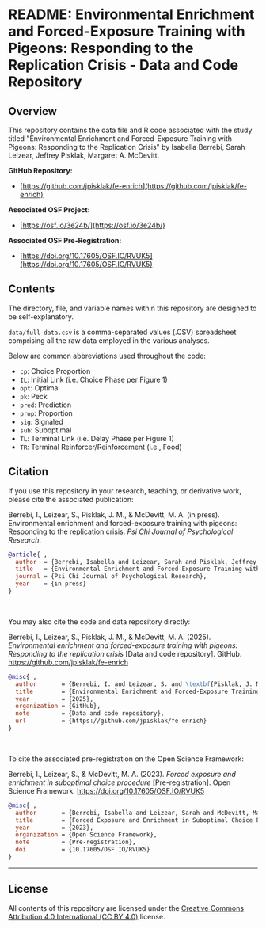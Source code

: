 # README: Environmental Enrichment and Forced-Exposure Training with Pigeons: Responding to the Replication Crisis - Data and Code Repository

## Overview

This repository contains the data file and R code associated with the study titled "Environmental Enrichment and Forced-Exposure Training with Pigeons: Responding to the Replication Crisis" by Isabella Berrebi, Sarah Leizear, Jeffrey Pisklak, Margaret A. McDevitt.

**GitHub Repository:**

- [https://github.com/jpisklak/fe-enrich](https://github.com/jpisklak/fe-enrich)

**Associated OSF Project:**

- [https://osf.io/3e24b/](https://osf.io/3e24b/)

**Associated OSF Pre-Registration:**

- [https://doi.org/10.17605/OSF.IO/RVUK5](https://doi.org/10.17605/OSF.IO/RVUK5)

## Contents

The directory, file, and variable names within this repository are designed to be self-explanatory.

`data/full-data.csv` is a comma-separated values (.CSV) spreadsheet comprising all the raw data employed in the various analyses.

Below are common abbreviations used throughout the code:

- `cp`: Choice Proportion
- `IL`: Initial Link (i.e. Choice Phase per Figure 1)
- `opt`: Optimal
- `pk`: Peck
- `pred`: Prediction
- `prop`: Proportion
- `sig`: Signaled
- `sub`: Suboptimal
- `TL`: Terminal Link (i.e. Delay Phase per Figure 1)
- `TR`: Terminal Reinforcer/Reinforcement (i.e., Food)

## Citation

If you use this repository in your research, teaching, or derivative work, please cite the associated publication:

Berrebi, I., Leizear, S., Pisklak, J. M., & McDevitt, M. A. (in press). Environmental enrichment and forced-exposure training with pigeons: Responding to the replication crisis. *Psi Chi Journal of Psychological Research*.

```bibtex
@article{ ,
  author  = {Berrebi, Isabella and Leizear, Sarah and Pisklak, Jeffrey M. and McDevitt, Margaret A.},
  title   = {Environmental Enrichment and Forced-Exposure Training with Pigeons: Responding to the Replication Crisis},
  journal = {Psi Chi Journal of Psychological Research},
  year    = {in press}
}
```

<br>

You may also cite the code and data repository directly:

Berrebi, I., Leizear, S., Pisklak, J. M., & McDevitt, M. A. (2025). *Environmental enrichment and forced-exposure training with pigeons: Responding to the replication crisis* [Data and code repository]. GitHub. https://github.com/jpisklak/fe-enrich

```bibtex
@misc{ ,
  author       = {Berrebi, I. and Leizear, S. and \textbf{Pisklak, J. M.} and McDevitt, M. A.},
  title        = {Environmental Enrichment and Forced-Exposure Training with Pigeons: Responding to the Replication Crisis},
  year         = {2025},
  organization = {GitHub},
  note         = {Data and code repository},
  url          = {https://github.com/jpisklak/fe-enrich}
}
```

<br>

To cite the associated pre-registration on the Open Science Framework:

Berrebi, I., Leizear, S., & McDevitt, M. A. (2023). *Forced exposure and enrichment in suboptimal choice procedure* [Pre-registration]. Open Science Framework. https://doi.org/10.17605/OSF.IO/RVUK5

```bibtex
@misc{ ,
  author       = {Berrebi, Isabella and Leizear, Sarah and McDevitt, Margaret A.},
  title        = {Forced Exposure and Enrichment in Suboptimal Choice Procedure},
  year         = {2023},
  organization = {Open Science Framework},
  note         = {Pre-registration},
  doi          = {10.17605/OSF.IO/RVUK5}
}
```

---

## License

All contents of this repository are licensed under the [Creative Commons Attribution 4.0 International (CC BY 4.0)](https://creativecommons.org/licenses/by/4.0/) license.
